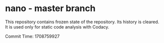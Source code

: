 # nano - master branch

This repository contains frozen state of the repository.
Its history is cleared. It is used only for static code
analysis with Codacy.

Commit Time: 1708759927